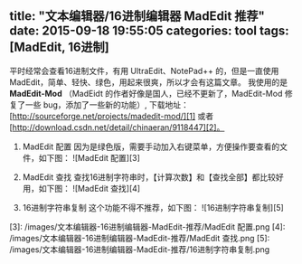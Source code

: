 title: "文本编辑器/16进制编辑器 MadEdit 推荐"
date: 2015-09-18 19:55:05
categories: tool
tags: [MadEdit, 16进制]
---
平时经常会查看16进制文件，有用 UltraEdit、NotePad++ 的，但是一直使用 MadEdit，简单、轻快、绿色，用起来很爽，所以才会有这篇文章。
我使用的是 **MadEdit-Mod** （MadEidt 的作者好像是国人，已经不更新了，MadEdit-Mod 修复了一些 bug，添加了一些新的功能）, 
下载地址：[http://sourceforge.net/projects/madedit-mod/][1] 或者 [http://download.csdn.net/detail/chinaeran/9118447][2]。

 1. MadEdit 配置
 因为是绿色版，需要手动加入右键菜单，方便操作要查看的文件，如下图：
![MadEdit 配置][3]

 2. MadEdit 查找
查找16进制字符串时，【计算次数】和【查找全部】都比较好用，如下图：
![MadEdit 查找][4]

 3. 16进制字符串复制
这个功能不得不推荐，如下图：
![16进制字符串复制][5]

  [1]: http://sourceforge.net/projects/madedit-mod/
  [2]: http://download.csdn.net/detail/chinaeran/9118447
  [3]: /images/文本编辑器-16进制编辑器-MadEdit-推荐/MadEdit 配置.png
  [4]: /images/文本编辑器-16进制编辑器-MadEdit-推荐/MadEdit 查找.png
  [5]: /images/文本编辑器-16进制编辑器-MadEdit-推荐/16进制字符串复制.png